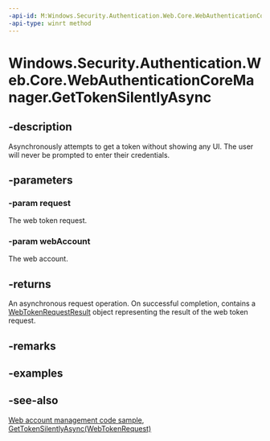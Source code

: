 ```yaml
---
-api-id: M:Windows.Security.Authentication.Web.Core.WebAuthenticationCoreManager.GetTokenSilentlyAsync(Windows.Security.Authentication.Web.Core.WebTokenRequest,Windows.Security.Credentials.WebAccount)
-api-type: winrt method
---
```


<!-- Method syntax
public Windows.Foundation.IAsyncOperation<Windows.Security.Authentication.Web.Core.WebTokenRequestResult> GetTokenSilentlyAsync(Windows.Security.Authentication.Web.Core.WebTokenRequest request, Windows.Security.Credentials.WebAccount webAccount)
-->

# Windows.Security.Authentication.Web.Core.WebAuthenticationCoreManager.GetTokenSilentlyAsync

## -description
Asynchronously attempts to get a token without showing any UI. The user will never be prompted to enter their credentials.

## -parameters
### -param request
The web token request.

### -param webAccount
The web account.

## -returns
An asynchronous request operation. On successful completion, contains a [WebTokenRequestResult](webtokenrequestresult.md) object representing the result of the web token request.

## -remarks

## -examples

## -see-also
[Web account management code sample](https://github.com/Microsoft/Windows-universal-samples/tree/master/Samples/WebAccountManagement), [GetTokenSilentlyAsync(WebTokenRequest)](webauthenticationcoremanager_gettokensilentlyasync_1117329698.md)
